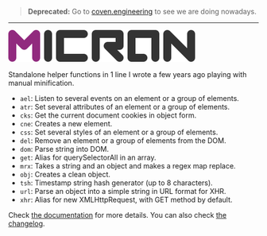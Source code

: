 > **Deprecated:** Go to [coven.engineering](https://coven.engineering) to see we are doing nowadays.

---

![@vangware/micron](./logo.svg)

Standalone helper functions in 1 line I wrote a few years ago playing with
manual minification.

-   `ael`: Listen to several events on an element or a group of elements.
-   `atr`: Set several attributes of an element or a group of elements.
-   `cks`: Get the current document cookies in object form.
-   `cne`: Creates a new element.
-   `css`: Set several styles of an element or a group of elements.
-   `del`: Remove an element or a group of elements from the DOM.
-   `dom`: Parse string into DOM.
-   `get`: Alias for querySelectorAll in an array.
-   `mrx`: Takes a string and an object and makes a regex map replace.
-   `obj`: Creates a clean object.
-   `tsh`: Timestamp string hash generator (up to 8 characters).
-   `url`: Parse an object into a simple string in URL format for XHR.
-   `xhr`: Alias for new XMLHttpRequest, with GET method by default.

Check [the documentation](DOCUMENTATION.md) for more details. You can also check
[the changelog](CHANGELOG.md).
